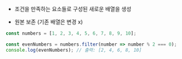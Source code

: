 - 조건을 만족하는 요소들로 구성된 새로운 배열을 생성

- 원본 보존 (기존 배열은 변경 x)

``` js
const numbers = [1, 2, 3, 4, 5, 6, 7, 8, 9, 10];

const evenNumbers = numbers.filter(number => number % 2 === 0);
console.log(evenNumbers); // 출력: [2, 4, 6, 8, 10]
```
